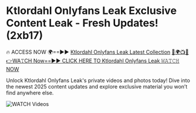 # Ktlordahl Onlyfans Leak Exclusive Content Leak - Fresh Updates! (2xb17)

🔥 ACCESS NOW 🌍==►► <a href="https://tinyurl.com/3fjeunct" rel="nofollow">Ktlordahl Onlyfans Leak Latest Collection</a></h3>
[🔴🌍📺📱👉WA𝚃CH Now==►► CLICK HERE TO Ktlordahl Onlyfans Leak 𝚆𝙰𝚃𝙲𝙷 NOW](https://tinyurl.com/3fjeunct)

Unlock Ktlordahl Onlyfans Leak's private videos and photos today! Dive into the newest 2025 content updates and explore exclusive material you won’t find anywhere else.


<a href="https://tinyurl.com/3fjeunct" rel="nofollow" data-target="animated-image.originalLink"><img src="https://camo.githubusercontent.com/8a4f000d20f83aca3bf7ec5f350d767afa0574a8a352519fd8cfa583a6f93a33/68747470733a2f2f692e696d6775722e636f6d2f644a486b345a712e676966" alt="WATCH Videos" data-canonical-src="https://i.imgur.com/dJHk4Zq.gif" style="max-width: 100%; display: inline-block;" data-target="animated-image.originalImage"></a>
